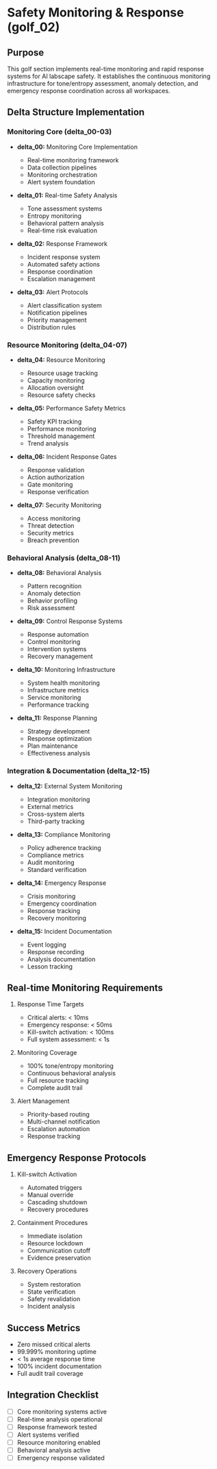 # Safety Monitoring & Response (golf_02)

## Purpose

This golf section implements real-time monitoring and rapid response systems for AI labscape safety. It establishes the continuous monitoring infrastructure for tone/entropy assessment, anomaly detection, and emergency response coordination across all workspaces.

## Delta Structure Implementation

### Monitoring Core (delta_00-03)

- **delta_00:** Monitoring Core Implementation
  - Real-time monitoring framework
  - Data collection pipelines
  - Monitoring orchestration
  - Alert system foundation

- **delta_01:** Real-time Safety Analysis
  - Tone assessment systems
  - Entropy monitoring
  - Behavioral pattern analysis
  - Real-time risk evaluation

- **delta_02:** Response Framework
  - Incident response system
  - Automated safety actions
  - Response coordination
  - Escalation management

- **delta_03:** Alert Protocols
  - Alert classification system
  - Notification pipelines
  - Priority management
  - Distribution rules

### Resource Monitoring (delta_04-07)

- **delta_04:** Resource Monitoring
  - Resource usage tracking
  - Capacity monitoring
  - Allocation oversight
  - Resource safety checks

- **delta_05:** Performance Safety Metrics
  - Safety KPI tracking
  - Performance monitoring
  - Threshold management
  - Trend analysis

- **delta_06:** Incident Response Gates
  - Response validation
  - Action authorization
  - Gate monitoring
  - Response verification

- **delta_07:** Security Monitoring
  - Access monitoring
  - Threat detection
  - Security metrics
  - Breach prevention

### Behavioral Analysis (delta_08-11)

- **delta_08:** Behavioral Analysis
  - Pattern recognition
  - Anomaly detection
  - Behavior profiling
  - Risk assessment

- **delta_09:** Control Response Systems
  - Response automation
  - Control monitoring
  - Intervention systems
  - Recovery management

- **delta_10:** Monitoring Infrastructure
  - System health monitoring
  - Infrastructure metrics
  - Service monitoring
  - Performance tracking

- **delta_11:** Response Planning
  - Strategy development
  - Response optimization
  - Plan maintenance
  - Effectiveness analysis

### Integration & Documentation (delta_12-15)

- **delta_12:** External System Monitoring
  - Integration monitoring
  - External metrics
  - Cross-system alerts
  - Third-party tracking

- **delta_13:** Compliance Monitoring
  - Policy adherence tracking
  - Compliance metrics
  - Audit monitoring
  - Standard verification

- **delta_14:** Emergency Response
  - Crisis monitoring
  - Emergency coordination
  - Response tracking
  - Recovery monitoring

- **delta_15:** Incident Documentation
  - Event logging
  - Response recording
  - Analysis documentation
  - Lesson tracking

## Real-time Monitoring Requirements

1. Response Time Targets
   - Critical alerts: < 10ms
   - Emergency response: < 50ms
   - Kill-switch activation: < 100ms
   - Full system assessment: < 1s

2. Monitoring Coverage
   - 100% tone/entropy monitoring
   - Continuous behavioral analysis
   - Full resource tracking
   - Complete audit trail

3. Alert Management
   - Priority-based routing
   - Multi-channel notification
   - Escalation automation
   - Response tracking

## Emergency Response Protocols

1. Kill-switch Activation
   - Automated triggers
   - Manual override
   - Cascading shutdown
   - Recovery procedures

2. Containment Procedures
   - Immediate isolation
   - Resource lockdown
   - Communication cutoff
   - Evidence preservation

3. Recovery Operations
   - System restoration
   - State verification
   - Safety revalidation
   - Incident analysis

## Success Metrics

- Zero missed critical alerts
- 99.999% monitoring uptime
- < 1s average response time
- 100% incident documentation
- Full audit trail coverage

## Integration Checklist

- [ ] Core monitoring systems active
- [ ] Real-time analysis operational
- [ ] Response framework tested
- [ ] Alert systems verified
- [ ] Resource monitoring enabled
- [ ] Behavioral analysis active
- [ ] Emergency response validated